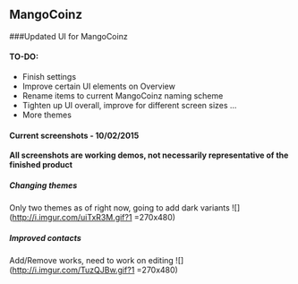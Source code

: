 ## MangoCoinz
###Updated UI for MangoCoinz

#### TO-DO:
- Finish settings
- Improve certain UI elements on Overview
- Rename items to current MangoCoinz naming scheme
- Tighten up UI overall, improve for different screen sizes
...
- More themes


#### Current screenshots - 10/02/2015
**All screenshots are working demos, not necessarily representative of the finished product**

##### **Changing themes** 
Only two themes as of right now, going to add dark variants
![](http://i.imgur.com/uiTxR3M.gif?1 =270x480) 

##### **Improved contacts**
Add/Remove works, need to work on editing
![](http://i.imgur.com/TuzQJBw.gif?1 =270x480)
